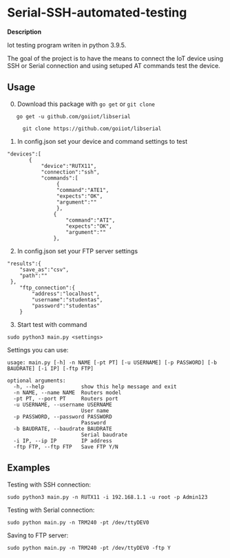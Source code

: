# Serial-SSH-automated-testing

**Description**

Iot testing program writen in python 3.9.5.

The goal of the project is to have the means to connect the IoT device using SSH or Serial connection
and using setuped AT commands test the device. 

## Usage
0. Download this package with `go get` or `git clone`
```
   go get -u github.com/goiiot/libserial
	 
	 git clone https://github.com/goiiot/libserial
```
1. In config.json set your device and command settings to test

```
"devices":[
       {
           "device":"RUTX11",
           "connection":"ssh",
           "commands":[
                {
                "command":"ATE1",
                "expects":"OK",
                "argument":""
                },
               {
                   "command":"ATI",
                   "expects":"OK",
                   "argument":""
               },
```
2. In config.json set your FTP server settings

```
"results":{
    "save_as":"csv",
    "path":""
 },
    "ftp_connection":{
        "address":"localhost",
        "username":"studentas",
        "password":"studentas"
    }
```

3. Start test with command

`sudo python3 main.py <settings>`

Settings you can use:

```
usage: main.py [-h] -n NAME [-pt PT] [-u USERNAME] [-p PASSWORD] [-b BAUDRATE] [-i IP] [-ftp FTP]

optional arguments:
  -h, --help            show this help message and exit
  -n NAME, --name NAME  Routers model
  -pt PT, --port PT     Routers port
  -u USERNAME, --username USERNAME
                        User name
  -p PASSWORD, --password PASSWORD
                        Password
  -b BAUDRATE, --baudrate BAUDRATE
                        Serial baudrate
  -i IP, --ip IP        IP address
  -ftp FTP, --ftp FTP   Save FTP Y/N
```

## Examples

Testing with SSH connection:

`sudo python3 main.py -n RUTX11 -i 192.168.1.1 -u root -p Admin123`

Testing with Serial connection:

`sudo python main.py -n TRM240 -pt /dev/ttyDEV0`

Saving to FTP server:

`sudo python main.py -n TRM240 -pt /dev/ttyDEV0 -ftp Y`
